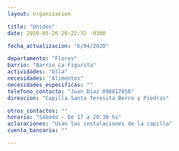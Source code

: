 ```yaml
---
layout: organizacion

title: "Unidos"
date: 2020-05-26 20:22:32 -0300

fecha_actualizacion: "6/04/2020"

departamento: "Flores"
barrio: "Barrio La Figurita"
actividades: "Olla"
necesidades: "Alimentos"
necesidades_especificas: ""
telefono_contacto: "Juan Díaz 098817858"
direccion: "Capilla Santa Teresita Berro y Piedras"

otros_contactos: ""
horario: "Sábado - De 17 a 20:30 hs"
aclaraciones: "Usan las instalaciones de la capilla"
cuenta_bancaria: ""

---
```

